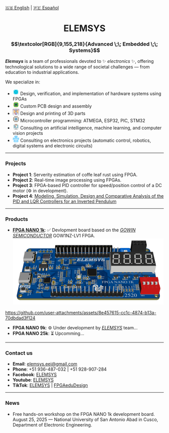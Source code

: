 [🇬🇧 English](README.md) | [🇵🇪 Español](README.es.md)

<h1 align="center">ELEMSYS</h1>
<h3 align="center">
$$\textcolor[RGB]{9,155,218}{Advanced \;\; Embedded \;\; Systems}$$
</h3>

**_Elemsys_** is a team of professionals devoted to ✨ _electronics_ ✨, offering technological solutions to a wide range of societal challenges — from education to industrial applications.

We specialize in:

- <img src="icons/fpga.svg" alt="FPGA Icon" width="20" height="20" /> Design, verification, and implementation of hardware systems using FPGAs
- <img src="icons/electronics-186.svg" alt="PCB Icon" width="20" height="20" /> Custom PCB design and assembly
- <img src="icons/3d-printing-1.svg" alt="3D Icon" width="20" height="20" /> Design and printing of 3D parts
- <img src="icons/electronics-5.svg" alt="MCU Icon" width="20" height="20" /> Microcontroller programming: ATMEGA, ESP32, PIC, STM32
- <img src="icons/brain-machine-interface.svg" alt="AI Icon" width="20" height="20" /> Consulting on artificial intelligence, machine learning, and computer vision projects
- <img src="icons/robot-25.svg" alt="Robot Icon" width="20" height="20" /> Consulting on electronics projects (automatic control, robotics, digital systems and electronic circuits)
---

### Projects

- **Project 1**: Serverity estimation of coffe leaf rust using FPGA.
- **Project 2**: Real-time image processing using FPGAs.
- **Project 3**: FPGA-based PID controller for speed/position control of a DC motor (⚙️ in development).
- **Project 4**: [Modeling, Simulation, Design and Comparative Analysis of the PID and LQR Controllers for an Inverted Pendulum](https://ieeexplore.ieee.org/document/10833454)

---

### Products

- [**FPGA NANO 1k**](https://github.com/elemsys/FPGA-NANO-1K/tree/main): ✅ Devlopment board based on the [*GOWIN SEMICONDUCTOR*](https://gowinsemi.com/en/) GOW1NZ-LV1 FPGA.
[![Watch the video](products/3D_PCB_NANO_1K_2025-07-02.png)](https://github.com/elemsys/elemsys/tree/main/products/fpga_nano1k.mp4)


https://github.com/user-attachments/assets/8e457615-cc1c-4874-b13a-70dbdad3f124


- **FPGA NANO 9k**: ⚙️ Under development by [*ELEMSYS*](https://github.com/elemsys) team...
- **FPGA NANO 25k**: ⏳ Upcomming...

---

### Contact us

- **Email**: elemsys.eei@gmail.com
- **Phone**: +51 936-487-032 | +51 928-907-284
- **Facebook**: [ELEMSYS](https://www.facebook.com/elemsys.eei)
- **Youtube**: [ELEMSYS](https://www.youtube.com/@elemsys)
- **TikTok**: [ELEMSYS](https://www.tiktok.com/@elemsys.eei) | [FPGAeduDesign](https://www.tiktok.com/@fpgaedudesign)
---

### News

- Free hands-on workshop on the FPGA NANO 1k development board. August 25, 2025 — National University of San Antonio Abad in Cusco, Department of Electronic Engineering.
